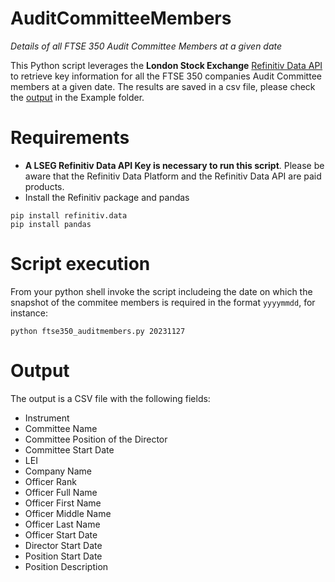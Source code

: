 # AuditCommitteeMembers
 _Details of all FTSE 350 Audit Committee Members at a given date_

 This Python script leverages the **London Stock Exchange** [Refinitiv Data API](https://github.com/LSEG-API-Samples/Example.DataLibrary.Python) to retrieve key information for all the FTSE 350 companies Audit Committee members at a given date.
 The results are saved in a csv file, please check the [output](https://github.com/tonyfregoli/AuditCommiteeMembers/blob/main/Example%20Output/ftse350_20230911_audit_officers.csv) in the Example folder.

# Requirements 
- **A LSEG Refinitiv Data API Key is necessary to run this script**. Please be aware that the Refinitiv Data Platform and the Refinitiv Data API are paid products.
- Install the Refinitiv package and pandas
```shell
pip install refinitiv.data
pip install pandas
```
 # Script execution

 From your python shell invoke the script includeing the date on which the snapshot of the commitee members is required in the format `yyyymmdd`, for instance:
 ```shell
python ftse350_auditmembers.py 20231127
```

# Output

The output is a CSV file with the following fields:
- Instrument
- Committee Name
- Committee Position of the Director
- Committee Start Date
- LEI
- Company Name
- Officer Rank
- Officer Full Name
- Officer First Name
- Officer Middle Name
- Officer Last Name
- Officer Start Date
- Director Start Date
- Position Start Date
- Position Description


 
